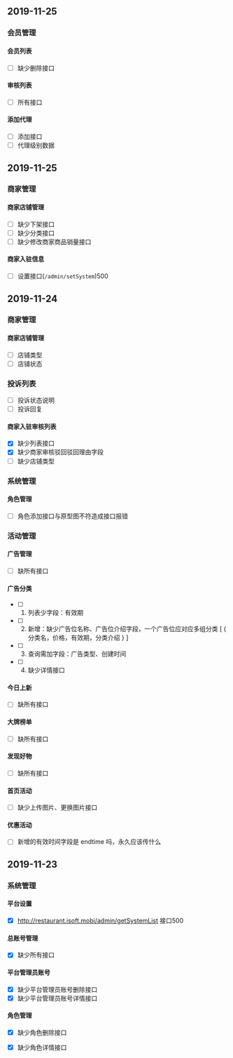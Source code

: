 ## 2019-11-25
### 会员管理
#### 会员列表
- [ ] 缺少删除接口

#### 审核列表
- [ ] 所有接口

#### 添加代理
- [ ] 添加接口
- [ ] 代理级别数据

## 2019-11-25

### 商家管理
#### 商家店铺管理

- [ ] 缺少下架接口
- [ ] 缺少分类接口
- [ ] 缺少修改商家商品销量接口

#### 商家入驻信息
- [ ] 设置接口(`/admin/setSystem`)500

## 2019-11-24

### 商家管理
#### 商家店铺管理

- [ ] 店铺类型
- [ ] 店铺状态

### 投诉列表
- [ ] 投诉状态说明
- [ ] 投诉回复

#### 商家入驻审核列表
- [x] 缺少列表接口
- [x] 缺少商家审核驳回驳回理由字段
- [ ] 缺少店铺类型

### 系统管理
#### 角色管理
- [ ] 角色添加接口与原型图不符造成接口报错


### 活动管理
#### 广告管理

- [ ] 缺所有接口

#### 广告分类

- [ ] 1. 列表少字段：有效期
- [ ] 2. 新增：缺少广告位名称、广告位介绍字段，一个广告位应对应多组分类  [ { 分类名，价格，有效期，分类介绍 } ]
- [ ] 3. 查询需加字段：广告类型、创建时间
- [ ] 4. 缺少详情接口

#### 今日上新

- [ ] 缺所有接口

#### 大牌榜单

- [ ] 缺所有接口

#### 发现好物

- [ ] 缺所有接口

#### 首页活动

- [ ] 缺少上传图片、更换图片接口

#### 优惠活动

- [ ] 新增的有效时间字段是 endtime 吗，永久应该传什么


## 2019-11-23

### 系统管理
#### 平台设置
- [x] http://restaurant.isoft.mobi/admin/getSystemList 接口500

#### 总账号管理
- [x] 缺少所有接口

#### 平台管理员账号
- [x] 缺少平台管理员账号删除接口
- [x] 缺少平台管理员账号详情接口

#### 角色管理
- [x] 缺少角色删除接口
- [x] 缺少角色详情接口



